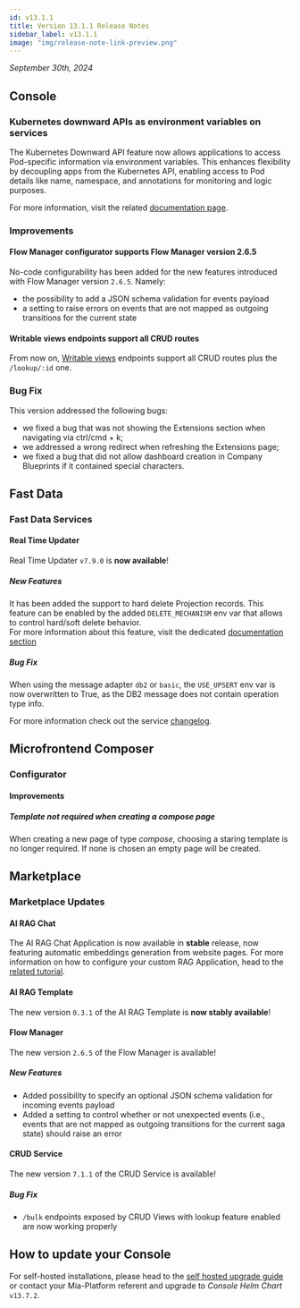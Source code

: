 ```yaml
---
id: v13.1.1
title: Version 13.1.1 Release Notes
sidebar_label: v13.1.1
image: "img/release-note-link-preview.png"
---
```


_September 30th, 2024_


## Console

### Kubernetes downward APIs as environment variables on services

The Kubernetes Downward API feature now allows applications to access Pod-specific information via environment variables. This enhances flexibility by decoupling apps from the Kubernetes API, enabling access to Pod details like name, namespace, and annotations for monitoring and logic purposes.

For more information, visit the related [documentation page](/docs/13.x.x/development_suite/api-console/api-design/services#from-downward-api).

### Improvements

#### Flow Manager configurator supports Flow Manager version 2.6.5

No-code configurability has been added for the new features introduced with Flow Manager version `2.6.5`. Namely:

- the possibility to add a JSON schema validation for events payload
- a setting to raise errors on events that are not mapped as outgoing transitions for the current state

#### Writable views endpoints support all CRUD routes

From now on, [Writable views](/docs/13.x.x/runtime_suite/crud-service/writable_views) endpoints support all CRUD routes plus the `/lookup/:id` one.

### Bug Fix

This version addressed the following bugs:

* we fixed a bug that was not showing the Extensions section when navigating via ctrl/cmd + k;
* we addressed a wrong redirect when refreshing the Extensions page;
* we fixed a bug that did not allow dashboard creation in Company Blueprints if it contained special characters.

## Fast Data

### Fast Data Services

#### Real Time Updater

Real Time Updater `v7.9.0` is **now available**!

##### New Features

It has been added the support to hard delete Projection records. This feature can be enabled by the added `DELETE_MECHANISM` env var that allows to control hard/soft delete behavior.  
For more information about this feature, visit the dedicated [documentation section](/docs/13.x.x/fast_data/configuration/realtime-updater#delete)

##### Bug Fix

When using the message adapter `db2` or `basic`, the `USE_UPSERT` env var is now overwritten to True, as the DB2 message does not contain operation type info.

For more information check out the service [changelog](/docs/13.x.x/runtime_suite/real-time-updater/changelog).

## Microfrontend Composer

### Configurator

#### Improvements

##### Template not required when creating a compose page

When creating a new page of type _compose_, choosing a staring template is no longer required. If none is chosen an empty page will be created.

## Marketplace

### Marketplace Updates

#### AI RAG Chat

The AI RAG Chat Application is now available in **stable** release, now featuring automatic embeddings generation from website pages.
For more information on how to configure your custom RAG Application, head to the [related tutorial](/docs/13.x.x/marketplace/tutorials/create-a-rag-application).

#### AI RAG Template

The new version `0.3.1` of the AI RAG Template is **now stably available**! 

#### Flow Manager

The new version `2.6.5` of the Flow Manager is available!

##### New Features

- Added possibility to specify an optional JSON schema validation for incoming events payload
- Added a setting to control whether or not unexpected events (i.e., events that are not mapped as outgoing transitions for the current saga state) should raise an error

#### CRUD Service

The new version `7.1.1` of the CRUD Service is available!

##### Bug Fix

* `/bulk` endpoints exposed by CRUD Views with lookup feature enabled are now working properly

## How to update your Console

For self-hosted installations, please head to the [self hosted upgrade guide](/docs/13.x.x/infrastructure/self-hosted/installation-chart/how-to-upgrade) or contact your Mia-Platform referent and upgrade to _Console Helm Chart_ `v13.7.2`.
